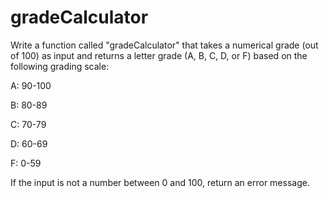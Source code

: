 # gradeCalculator

Write a function called "gradeCalculator" that takes a numerical grade (out of 100) as input and returns a letter grade (A, B, C, D, or F) based on the following grading scale:


  A: 90-100


  B: 80-89


  C: 70-79


  D: 60-69


  F: 0-59


If the input is not a number between 0 and 100, return an error message.
